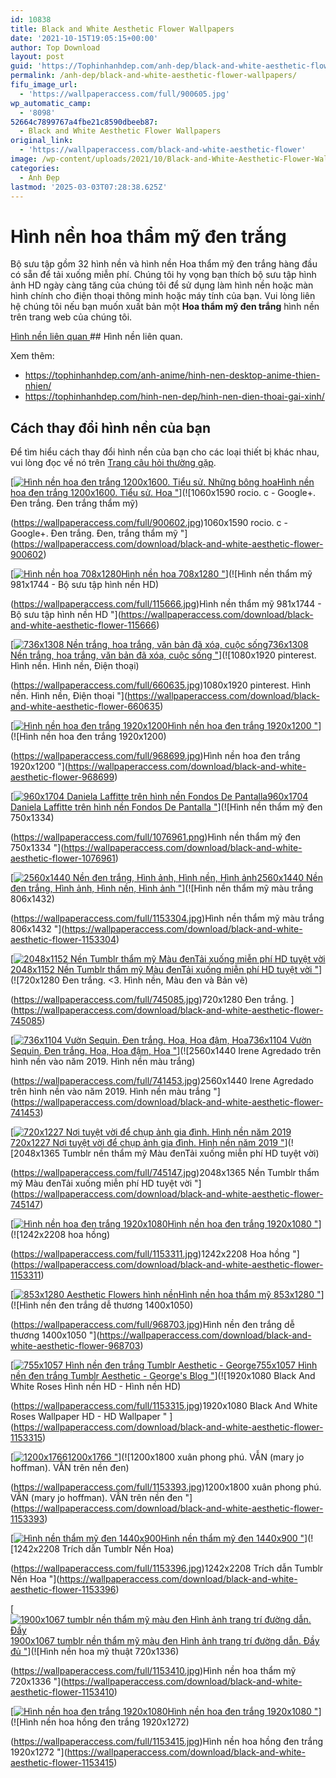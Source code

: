 ```yaml
---
id: 10838
title: Black and White Aesthetic Flower Wallpapers
date: '2021-10-15T19:05:15+00:00'
author: Top Download
layout: post
guid: 'https://Tophinhanhdep.com/anh-dep/black-and-white-aesthetic-flower-wallpapers/'
permalink: /anh-dep/black-and-white-aesthetic-flower-wallpapers/
fifu_image_url:
  - 'https://wallpaperaccess.com/full/900605.jpg'
wp_automatic_camp:
  - '8098'
52664c7899767a4fbe21c8590dbeeb87:
  - Black and White Aesthetic Flower Wallpapers
original_link:
  - 'https://wallpaperaccess.com/black-and-white-aesthetic-flower'
image: /wp-content/uploads/2021/10/Black-and-White-Aesthetic-Flower-Wallpapers.jpg
categories:
  - Ảnh Đẹp
lastmod: '2025-03-03T07:28:38.625Z'
---
```

# Hình nền hoa thẩm mỹ đen trắng

Bộ sưu tập gồm 32 hình nền và hình nền Hoa thẩm mỹ đen trắng hàng đầu có sẵn để tải xuống miễn phí. Chúng tôi hy vọng bạn thích bộ sưu tập hình ảnh HD ngày càng tăng của chúng tôi để sử dụng làm hình nền hoặc màn hình chính cho điện thoại thông minh hoặc máy tính của bạn. Vui lòng liên hệ chúng tôi nếu bạn muốn xuất bản một **Hoa thẩm mỹ đen trắng** hình nền trên trang web của chúng tôi.

[Hình nền liên quan ](#related) ## Hình nền liên quan.

   
 Xem thêm:

   
- <https://tophinhanhdep.com/anh-anime/hinh-nen-desktop-anime-thien-nhien/>
- <https://tophinhanhdep.com/hinh-nen-dep/hinh-nen-dien-thoai-gai-xinh/>

## Cách thay đổi hình nền của bạn

Để tìm hiểu cách thay đổi hình nền của bạn cho các loại thiết bị khác nhau, vui lòng đọc về nó trên [Trang câu hỏi thường gặp](https://tophinhanhdep.com/faq/).

  
[[![Hình nền hoa đen trắng 1200x1600.  Tiểu sử.  Những bông hoa](https://wallpaperaccess.com/full/900605.jpg)Hình nền hoa đen trắng 1200x1600. Tiểu sử. Hoa "](https://wallpaperaccess.com/download/black-and-white-aesthetic-flower-900605)](![1060x1590 rocio.  c - Google+.  Đen trắng.  Đen trắng thẩm mỹ)

(https://wallpaperaccess.com/full/900602.jpg)1060x1590 rocio. c - Google+. Đen trắng. Đen, trắng thẩm mỹ "](https://wallpaperaccess.com/download/black-and-white-aesthetic-flower-900602)

[[![Hình nền hoa 708x1280](https://wallpaperaccess.com/full/1153297.jpg)Hình nền hoa 708x1280 "](https://wallpaperaccess.com/download/black-and-white-aesthetic-flower-1153297)](![Hình nền thẩm mỹ 981x1744 - Bộ sưu tập hình nền HD)

(https://wallpaperaccess.com/full/115666.jpg)Hình nền thẩm mỹ 981x1744 - Bộ sưu tập hình nền HD "](https://wallpaperaccess.com/download/black-and-white-aesthetic-flower-115666)

[[![736x1308 Nền trắng, hoa trắng, văn bản đã xóa, cuộc sống](https://wallpaperaccess.com/full/1153300.jpg)736x1308 Nền trắng, hoa trắng, văn bản đã xóa, cuộc sống "](https://wallpaperaccess.com/download/black-and-white-aesthetic-flower-1153300)](![1080x1920 pinterest.  Hình nền.  Hình nền, Điện thoại)

(https://wallpaperaccess.com/full/660635.jpg)1080x1920 pinterest. Hình nền. Hình nền, Điện thoại "](https://wallpaperaccess.com/download/black-and-white-aesthetic-flower-660635)

[[![Hình nền hoa đen trắng 1920x1200](https://wallpaperaccess.com/full/115652.jpg)Hình nền hoa đen trắng 1920x1200 "](https://wallpaperaccess.com/download/black-and-white-aesthetic-flower-115652)](![Hình nền hoa đen trắng 1920x1200)

(https://wallpaperaccess.com/full/968699.jpg)Hình nền hoa đen trắng 1920x1200 "](https://wallpaperaccess.com/download/black-and-white-aesthetic-flower-968699)

[[![960x1704 Daniela Laffitte trên hình nền Fondos De Pantalla](https://wallpaperaccess.com/full/283999.jpg)960x1704 Daniela Laffitte trên hình nền Fondos De Pantalla "](https://wallpaperaccess.com/download/black-and-white-aesthetic-flower-283999)](![Hình nền thẩm mỹ đen 750x1334)

(https://wallpaperaccess.com/full/1076961.png)Hình nền thẩm mỹ đen 750x1334 "](https://wallpaperaccess.com/download/black-and-white-aesthetic-flower-1076961)

[[![2560x1440 Nền đen trắng, Hình ảnh, Hình nền, Hình ảnh](https://wallpaperaccess.com/full/283877.jpg)2560x1440 Nền đen trắng, Hình ảnh, Hình nền, Hình ảnh "](https://wallpaperaccess.com/download/black-and-white-aesthetic-flower-283877)](![Hình nền thẩm mỹ màu trắng 806x1432)

(https://wallpaperaccess.com/full/1153304.jpg)Hình nền thẩm mỹ màu trắng 806x1432 "](https://wallpaperaccess.com/download/black-and-white-aesthetic-flower-1153304)

[[![2048x1152 Nền Tumblr thẩm mỹ Màu đenTải xuống miễn phí HD tuyệt vời](https://wallpaperaccess.com/full/690560.jpg)2048x1152 Nền Tumblr thẩm mỹ Màu đenTải xuống miễn phí HD tuyệt vời "](https://wallpaperaccess.com/download/black-and-white-aesthetic-flower-690560)](![720x1280 Đen trắng.  <3.  Hình nền, Màu đen và Bản vẽ)

(https://wallpaperaccess.com/full/745085.jpg)720x1280 Đen trắng. ](https://wallpaperaccess.com/download/black-and-white-aesthetic-flower-745085)

[[![736x1104 Vườn Sequin.  Đen trắng.  Hoa, Hoa đậm, Hoa](https://wallpaperaccess.com/full/1153305.jpg)736x1104 Vườn Sequin. Đen trắng. Hoa, Hoa đậm, Hoa "](https://wallpaperaccess.com/download/black-and-white-aesthetic-flower-1153305)](![2560x1440 Irene Agredado trên hình nền vào năm 2019. Hình nền màu trắng)

(https://wallpaperaccess.com/full/741453.jpg)2560x1440 Irene Agredado trên hình nền vào năm 2019. Hình nền màu trắng "](https://wallpaperaccess.com/download/black-and-white-aesthetic-flower-741453)

[[![720x1227 Nơi tuyệt vời để chụp ảnh gia đình.  Hình nền năm 2019](https://wallpaperaccess.com/full/1153308.jpg)720x1227 Nơi tuyệt vời để chụp ảnh gia đình. Hình nền năm 2019 "](https://wallpaperaccess.com/download/black-and-white-aesthetic-flower-1153308)](![2048x1365 Tumblr nền thẩm mỹ Màu đenTải xuống miễn phí HD tuyệt vời)

(https://wallpaperaccess.com/full/745147.jpg)2048x1365 Nền Tumblr thẩm mỹ Màu đenTải xuống miễn phí HD tuyệt vời "](https://wallpaperaccess.com/download/black-and-white-aesthetic-flower-745147)

[[![Hình nền hoa đen trắng 1920x1080](https://wallpaperaccess.com/full/893849.jpg)Hình nền hoa đen trắng 1920x1080 "](https://wallpaperaccess.com/download/black-and-white-aesthetic-flower-893849)](![1242x2208 hoa hồng)

(https://wallpaperaccess.com/full/1153311.jpg)1242x2208 Hoa hồng "](https://wallpaperaccess.com/download/black-and-white-aesthetic-flower-1153311)

[[![853x1280 Aesthetic Flowers hình nền](https://wallpaperaccess.com/full/1153312.jpg)Hình nền hoa thẩm mỹ 853x1280 "](https://wallpaperaccess.com/download/black-and-white-aesthetic-flower-1153312)](![Hình nền đen trắng dễ thương 1400x1050)

(https://wallpaperaccess.com/full/968703.jpg)Hình nền đen trắng dễ thương 1400x1050 "](https://wallpaperaccess.com/download/black-and-white-aesthetic-flower-968703)

[[![755x1057 Hình nền đen trắng Tumblr Aesthetic - George](https://wallpaperaccess.com/full/1153314.jpg)755x1057 Hình nền đen trắng Tumblr Aesthetic - George's Blog "](https://wallpaperaccess.com/download/black-and-white-aesthetic-flower-1153314)](![1920x1080 Black And White Roses Hình nền HD - Hình nền HD)

(https://wallpaperaccess.com/full/1153315.jpg)1920x1080 Black And White Roses Wallpaper HD - HD Wallpaper " ](https://wallpaperaccess.com/download/black-and-white-aesthetic-flower-1153315)

[[![1200x1766 ](https://wallpaperaccess.com/full/1153390.jpg)1200x1766 "](https://wallpaperaccess.com/download/black-and-white-aesthetic-flower-1153390)](![1200x1800 xuân phong phú.  VẪN (mary jo hoffman).  VẪN trên nền đen)

(https://wallpaperaccess.com/full/1153393.jpg)1200x1800 xuân phong phú. VẪN (mary jo hoffman). VẪN trên nền đen "](https://wallpaperaccess.com/download/black-and-white-aesthetic-flower-1153393)

[[![Hình nền thẩm mỹ đen 1440x900](https://wallpaperaccess.com/full/843817.jpg)Hình nền thẩm mỹ đen 1440x900 "](https://wallpaperaccess.com/download/black-and-white-aesthetic-flower-843817)](![1242x2208 Trích dẫn Tumblr Nền Hoa)

(https://wallpaperaccess.com/full/1153396.jpg)1242x2208 Trích dẫn Tumblr Nền Hoa "](https://wallpaperaccess.com/download/black-and-white-aesthetic-flower-1153396)

[[![1900x1067 tumblr nền thẩm mỹ màu đen Hình ảnh trang trí đường dẫn.  Đầy](https://wallpaperaccess.com/full/623092.jpg)1900x1067 tumblr nền thẩm mỹ màu đen Hình ảnh trang trí đường dẫn. Đầy đủ "](https://wallpaperaccess.com/download/black-and-white-aesthetic-flower-623092)](![Hình nền hoa mỹ thuật 720x1336)

(https://wallpaperaccess.com/full/1153410.jpg)Hình nền hoa thẩm mỹ 720x1336 "](https://wallpaperaccess.com/download/black-and-white-aesthetic-flower-1153410)

[[![Hình nền hoa đen trắng 1920x1080](https://wallpaperaccess.com/full/1153411.jpg)Hình nền hoa đen trắng 1920x1080 "](https://wallpaperaccess.com/download/black-and-white-aesthetic-flower-1153411)](![Hình nền hoa hồng đen trắng 1920x1272)

(https://wallpaperaccess.com/full/1153415.jpg)Hình nền hoa hồng đen trắng 1920x1272 "](https://wallpaperaccess.com/download/black-and-white-aesthetic-flower-1153415)
